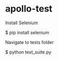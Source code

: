 # apollo-test

Install Selenium

$ pip install selenium

Navigate to tests folder

$ python test_suite.py
